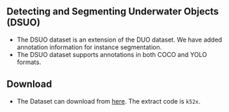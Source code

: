 ## Detecting and Segmenting Underwater Objects (DSUO)
* The DSUO dataset is an extension of the DUO dataset. We have added annotation information for instance segmentation.
* The DSUO dataset supports annotations in both COCO and YOLO formats.
## Download
* The Dataset can download from [here](https://pan.baidu.com/s/1lDjuZYCJMI8exICtx8WRbQ). The extract code is `k52x`.
